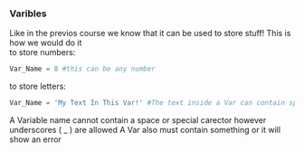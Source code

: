 ### Varibles
Like in the previos course we know that it can be used to store stuff! This is how we would do it\
to store numbers:
```python
Var_Name = 8 #this can be any number
```
to store letters:
```python
Var_Name = 'My Text In This Var!' #The text inside a Var can contain special carectors. unsupported showes : □
```
A Variable name cannot contain a space or special carector however underscores ( _ ) are allowed
A Var also must contain something or it will show an error
